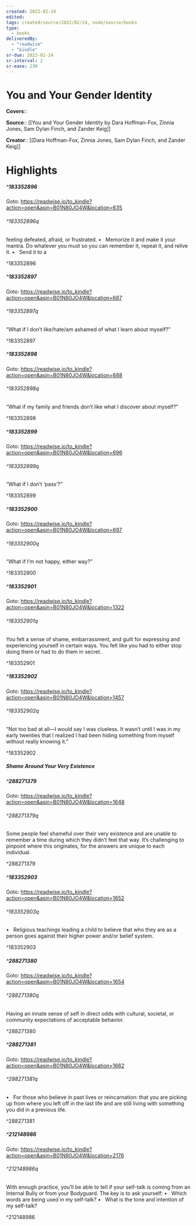 ```yaml
---
created: 2022-02-24
edited:
tags: created/source/2022/02/24, node/source/books
type: 
  - books
deliveredBy: 
  - "readwise"
  - "kindle"
sr-due: 2022-02-24
sr-interval: 2
sr-ease: 230
---
```

# You and Your Gender Identity

**Covers**:: 

**Source**:: [[You and Your Gender Identity by Dara Hoffman-Fox, Zinnia Jones, Sam Dylan Finch, and Zander Keig]]

**Creator**:: [[Dara Hoffman-Fox, Zinnia Jones, Sam Dylan Finch, and Zander Keig]]

# Highlights
##### ^183352896


Goto: https://readwise.io/to_kindle?action=open&asin=B01N80JO4W&location=635  

###### ^183352896q

feeling defeated, afraid, or frustrated. •   Memorize it and make it your mantra. Do whatever you must so you can remember it, repeat it, and relive it. •   Send it to a 

^183352896

##### ^183352897


Goto: https://readwise.io/to_kindle?action=open&asin=B01N80JO4W&location=687  

###### ^183352897q

“What if I don’t like/hate/am ashamed of what I learn about myself?” 

^183352897

##### ^183352898


Goto: https://readwise.io/to_kindle?action=open&asin=B01N80JO4W&location=688  

###### ^183352898q

“What if my family and friends don’t like what I discover about myself?” 

^183352898

##### ^183352899


Goto: https://readwise.io/to_kindle?action=open&asin=B01N80JO4W&location=696  

###### ^183352899q

“What if I don’t ‘pass’?” 

^183352899

##### ^183352900


Goto: https://readwise.io/to_kindle?action=open&asin=B01N80JO4W&location=697  

###### ^183352900q

“What if I’m not happy, either way?” 

^183352900

##### ^183352901


Goto: https://readwise.io/to_kindle?action=open&asin=B01N80JO4W&location=1322  

###### ^183352901q

You felt a sense of shame, embarrassment, and guilt for expressing and experiencing yourself in certain ways. You felt like you had to either stop doing them or had to do them in secret. 

^183352901

##### ^183352902


Goto: https://readwise.io/to_kindle?action=open&asin=B01N80JO4W&location=1457  

###### ^183352902q

“Not too bad at all—I would say I was clueless. It wasn’t until I was in my early twenties that I realized I had been hiding something from myself without really knowing it.” 

^183352902

##### Shame Around Your Very Existence
##### ^288271379


Goto: https://readwise.io/to_kindle?action=open&asin=B01N80JO4W&location=1648  

###### ^288271379q

Some people feel shameful over their very existence and are unable to remember a time during which they didn’t feel that way. It’s challenging to pinpoint where this originates, for the answers are unique to each individual. 

^288271379

##### ^183352903


Goto: https://readwise.io/to_kindle?action=open&asin=B01N80JO4W&location=1652  

###### ^183352903q

•   Religious teachings leading a child to believe that who they are as a person goes against their higher power and/or belief system. 

^183352903

##### ^288271380


Goto: https://readwise.io/to_kindle?action=open&asin=B01N80JO4W&location=1654  

###### ^288271380q

Having an innate sense of self in direct odds with cultural, societal, or community expectations of acceptable behavior. 

^288271380

##### ^288271381


Goto: https://readwise.io/to_kindle?action=open&asin=B01N80JO4W&location=1662  

###### ^288271381q

•   For those who believe in past lives or reincarnation: that you are picking up from where you left off in the last life and are still living with something you did in a previous life. 

^288271381

##### ^212148986


Goto: https://readwise.io/to_kindle?action=open&asin=B01N80JO4W&location=2176  

###### ^212148986q

With enough practice, you’ll be able to tell if your self-talk is coming from an Internal Bully or from your Bodyguard. The key is to ask yourself: •   Which words are being used in my self-talk? •   What is the tone and intention of my self-talk? 

^212148986

